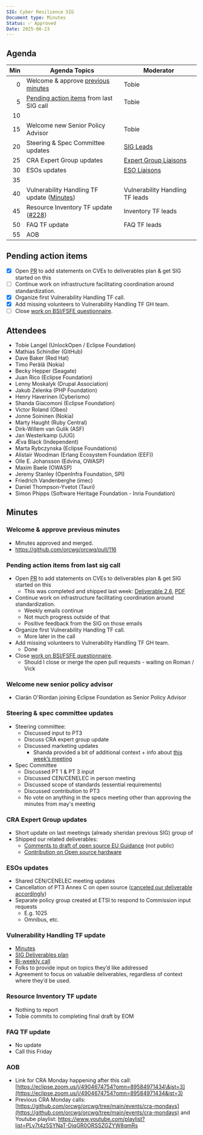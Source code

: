 ```yaml
---
SIG: Cyber Resilience SIG
Document type: Minutes
Status: ✅ Approved
Date: 2025-06-23
---
```


##  Agenda

| Min | Agenda Topics | Moderator |
| --: | ----- | --- |
|   0 | Welcome & approve [previous minutes](https://github.com/orcwg/orcwg/pull/116) | Tobie |
|   5 | [Pending action items](#pending-action-items) from last SIG call | Tobie |
|  10 | | |
|  15 | Welcome new Senior Policy Advisor | Tobie |
|  20 | Steering & Spec Committee updates | [SIG Leads][] |
|  25 | CRA Expert Group updates | [Expert Group Liaisons][] |
|  30 | ESOs updates | [ESO Liaisons][] |
|  35 | | |
|  40 | Vulnerability Handling TF update ([Minutes](./vulnerability-handling-tf/2025-06-19-mom-vulnerability-handling-tf.md)) | Vulnerability Handling TF leads |
|  45 | Resource Inventory TF update ([#228](https://github.com/orcwg/cra-hub/pull/228)) | Inventory TF leads |
|  50 | FAQ TF update | FAQ TF leads |
|  55 | AOB | |

## Pending action items

- [X] Open [PR](https://github.com/orcwg/orcwg/pull/127) to add statements on CVEs to deliverables plan & get SIG started on this
- [ ] Continue work on infrastructure facilitating coordination around standardization.
- [X] Organize first Vulnerability Handling TF call.
- [X] Add missing volunteers to Vulnerability Handling TF GH team.
- [ ] Close [work on BSI/FSFE questionnaire](https://github.com/orcwg/cra-hub/labels/Questionnaire).

## Attendees

* Tobie Langel (UnlockOpen / Eclipse Foundation)  
* Mathias Schindler (GitHub)  
* Dave Baker (Red Hat)  
* Timo Perälä (Nokia)  
* Becky Hepper (Seagate)  
* Juan Rico (Eclipse Foundation)  
* Lenny Moskalyk (Drupal Association)  
* Jakub Zelenka (PHP Foundation)  
* Henry Haverinen (Cyberismo)  
* Shanda Giacomoni (Eclipse Foundation)  
* Victor Roland (Obeo)  
* Jonne Soininen (Nokia)  
* Marty Haught (Ruby Central)  
* Dirk-Willem van Gulik (ASF)  
* Jan Westerkamp (iJUG)  
* Æva Black (Independent)  
* Marta Rybczynska (Eclipse Foundations)  
* Alistair Woodman (Erlang Ecosystem Foundation (EEF))  
* Olle E. Johansson (Edvina, OWASP)  
* Maxim Baele (OWASP)  
* Jeremy Stanley (OpenInfra Foundation, SPI)  
* Friedrich Vandenberghe (imec)  
* Daniel Thompson-Yvetot (Tauri)
* Simon Phipps (Software Heritage Foundation - Inria Foundation)

## Minutes

### Welcome & approve previous minutes

* Minutes approved and merged.  
* https://github.com/orcwg/orcwg/pull/116

### Pending action items from last sig call 

* Open [PR](https://github.com/orcwg/orcwg/pull/127) to add statements on CVEs to deliverables plan & get SIG started on this
  * This was completed and shipped last week: [Deliverable 2.6](https://github.com/orcwg/orcwg/blob/main/cyber-resilience-sig/coordination/enisa/deliverable-2-6.md), [PDF](https://github.com/orcwg/orcwg/blob/main/cyber-resilience-sig/coordination/enisa/deliverable-2-6-orcwg-csa-revision-feedback.pdf  )
* Continue work on infrastructure facilitating coordination around standardization.  
  * Weekly emails continue  
  * Not much progress outside of that  
  * Positive feedback from the SIG on those emails  
* Organize first Vulnerability Handling TF call.  
  * More later in the call  
* Add missing volunteers to Vulnerability Handling TF GH team.  
  * Done  
* Close [work on BSI/FSFE questionnaire](https://github.com/orcwg/cra-hub/labels/Questionnaire).  
  * Should I close or merge the open pull requests \- waiting on Roman / Vick

### Welcome new senior policy advisor

* Ciarán O'Riordan joining Eclipse Foundation as Senior Policy Advisor

### Steering & spec committee updates

* Steering committee:  
  * Discussed input to PT3  
  * Discuss CRA expert group update  
  * Discussed marketing updates  
    * Shanda provided a bit of additional context \+ info about [this week’s meeting](https://calendar.google.com/calendar/event?action=TEMPLATE&tmeid=MHJtaWZybjQ0dmQ1YjBna3VkdnVrMmhxdjggY183ZGI4ZTNmMTNjNGZhYzk4NDEwMzkxOGE5N2M3MDRiYjFkNjE5ZGEwZmRiNjZkMzNmMTc0Nzg0OWI2MDIwYWVhQGc&tmsrc=c_7db8e3f13c4fac984103918a97c704bb1d619da0fdb66d33f1747849b6020aea%40group.calendar.google.com%20%20)  
* Spec Committee  
  * Discussed PT 1 & PT 3 input  
  * Discussed CEN/CENELEC in person meeting  
  * Discussed scope of standards (essential requirements)  
  * Discussed contribution to PT3  
  * No vote on anything in the specs meeting other than approving the minutes from may's meeting 

### CRA Expert Group updates

* Short update on last meetings (already sheridan previous SIG) group of  
* Shipped our related deliverables:  
  * [Comments to draft of open source EU Guidance](https://github.com/orcwg/orcwg/blob/main/cyber-resilience-sig/deliverables.md#27-comments-to-eu-guidance-on-open-source) (not public)  
  * [Contribution on Open source hardware](https://github.com/orcwg/orcwg/blob/main/cyber-resilience-sig/coordination/cra-expert-group/deliverable-2-3.md)

### ESOs updates

* Shared CEN/CENELEC meeting updates  
* Cancellation of PT3 Annex C on open source ([canceled our deliverable accordingly](https://github.com/orcwg/orcwg/blob/main/cyber-resilience-sig/coordination/cen-cenelec-wg-9/deliverable-2-4.md))  
* Separate policy group created at ETSI to respond to Commission input requests  
  * E.g. 1025  
  * Omnibus, etc.

### Vulnerability Handling TF update

* [Minutes](https://github.com/orcwg/orcwg/blob/main/cyber-resilience-sig/task-forces/vulnerability-handling-tf/minutes/2025-06-19-mom-vulnerability-handling-tf.md)  
* [SIG Deliverables plan](https://github.com/orcwg/orcwg/blob/main/cyber-resilience-sig/deliverables.md)  
* [Bi-weekly call](https://github.com/orcwg/orcwg/blob/main/MEETINGS.md#vulnerability-handling-task-force-call)  
* Folks to provide input on topics they’d like addressed  
* Agreement to focus on valuable deliverables, regardless of context where they’d be used.

### Resource Inventory TF update

* Nothing to report  
* Tobie commits to completing final draft by EOM

### FAQ TF update

* No update  
* Call this Friday

### AOB

* Link for CRA Monday happening after this call: [https://eclipse.zoom.us/j/4904674754?omn=89584971434\&jst=3](https://eclipse.zoom.us/j/4904674754?omn=89584971434&jst=3)   
* Previous CRA Monday calls: [https://github.com/orcwg/orcwg/tree/main/events/cra-mondays](https://github.com/orcwg/orcwg/tree/main/events/cra-mondays) and Youtube playlist: https://www.youtube.com/playlist?list=PLy7t4z5SYNaT-DjqGR0ORSSZGZYW8qmRs


[SIG Leads]: https://github.com/orcwg/orcwg/tree/main/cyber-resilience-sig#leads
[ESO Liaisons]: https://github.com/orcwg/orcwg/tree/main/cyber-resilience-sig#cen-cenelec-wg-9
[Expert Group Liaisons]: https://github.com/orcwg/orcwg/tree/main/cyber-resilience-sig#cra-expert-group

  
